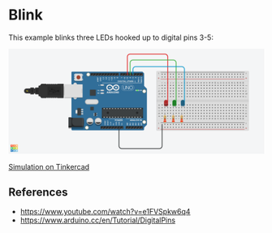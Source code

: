 # Blink

This example blinks three LEDs hooked up to digital pins 3-5:

![diagram](01-blink.png "diagram")

[Simulation on Tinkercad](https://www.tinkercad.com/things/akCBnRWabCl)

## References

* <https://www.youtube.com/watch?v=e1FVSpkw6q4>
* <https://www.arduino.cc/en/Tutorial/DigitalPins>
